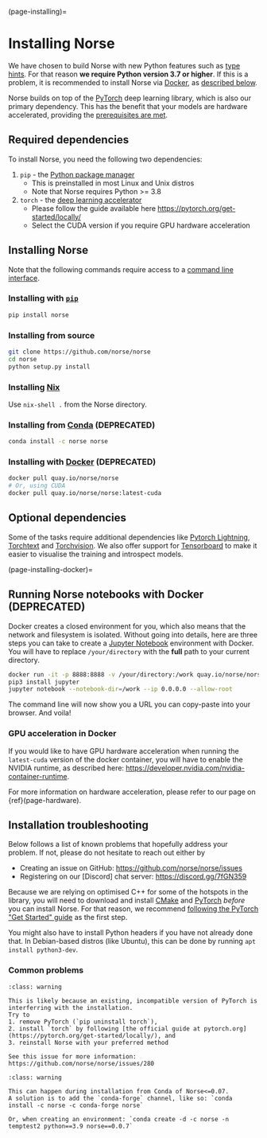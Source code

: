 (page-installing)=

# Installing Norse

We have chosen to build Norse with new Python features such as [type hints](https://docs.python.org/3/whatsnew/3.7.html#whatsnew37-pep560).
For that reason **we require Python version 3.7 or higher**. 
If this is a problem, it is recommended to install Norse via [Docker](https://en.wikipedia.org/wiki/Docker_(software)), as [described below](page-installing-docker).

Norse builds on top of the [PyTorch](https://pytorch.org/) deep learning library, which is also our primary dependency.
This has the benefit that your models are hardware accelerated, providing the [prerequisites are met](https://pytorch.org/get-started/locally/).

## Required dependencies

To install Norse, you need the following two dependencies:
1. `pip` - the [Python package manager](https://pypi.org/project/pip/)
   * This is preinstalled in most Linux and Unix distros
   * Note that Norse requires Python >= 3.8
2. `torch` - the [deep learning accelerator](https://pytorch.org/get-started/locally/)
   * Please follow the guide available here https://pytorch.org/get-started/locally/
   * Select the CUDA version if you require GPU hardware acceleration
  
## Installing Norse

Note that the following commands require access to a 
[command line interface](https://en.wikipedia.org/wiki/Command-line_interface).

### Installing with [`pip`](https://pypi.org/project/pip/)
```bash
pip install norse
```

### Installing from source
```bash
git clone https://github.com/norse/norse
cd norse
python setup.py install
```

### Installing [Nix](https://nixos.org/)
Use `nix-shell .` from the Norse directory.

### Installing from [Conda](https://docs.conda.io/en/latest/) (DEPRECATED)
```bash
conda install -c norse norse
```

### Installing with [Docker](https://en.wikipedia.org/wiki/Docker_(software))  (DEPRECATED)
```bash
docker pull quay.io/norse/norse
# Or, using CUDA
docker pull quay.io/norse/norse:latest-cuda
```

## Optional dependencies

Some of the tasks require additional dependencies like [Pytorch Lightning](https://pytorchlightning.ai/), [Torchtext](https://pytorch.org/text/stable/index.html) and [Torchvision](https://pytorch.org/docs/stable/torchvision/index.html).
We also offer support for [Tensorboard](https://pytorch.org/docs/stable/tensorboard.html) to make it easier to visualise the training and introspect models.

(page-installing-docker)=
## Running Norse notebooks with Docker (DEPRECATED)

Docker creates a closed environment for you, which also means that the network and
filesystem is isolated. Without going into details, here are three steps you can
take to create a [Jupyter Notebook](https://jupyter.org/) environment with
Docker. You will have to replace `/your/directory` with the **full** path to
your current directory.

```bash
docker run -it -p 8888:8888 -v /your/directory:/work quay.io/norse/norse bash
pip3 install jupyter
jupyter notebook --notebook-dir=/work --ip 0.0.0.0 --allow-root
```

The command line will now show you a URL you can copy-paste into your browser.
And voila!

### GPU acceleration in Docker

If you would like to have GPU hardware acceleration when running the `latest-cuda` version of the
docker container, you will have to enable the NVIDIA runtime, 
as described here: https://developer.nvidia.com/nvidia-container-runtime.

For more information on hardware acceleration, please refer to our page on {ref}(page-hardware).


## Installation troubleshooting

Below follows a list of known problems that hopefully address your problem. 
If not, please do not hesitate to reach out either by
* Creating an issue on GitHub: https://github.com/norse/norse/issues
* Registering on our [Discord] chat server: https://discord.gg/7fGN359

Because we are relying on optimised C++ for some of the hotspots in the library, you will need to download and install  [CMake](https://cmake.org/) and [PyTorch](https://pytorch.org/get-started/locally/) *before* you can install Norse.
For that reason, we recommend [following the PyTorch "Get Started" guide](https://pytorch.org/get-started/locally/) as the first step.

You might also have to install Python headers if you have not already done that.
In Debian-based distros (like Ubuntu), this can be done by running `apt install python3-dev`.

### Common problems

```{admonition} ImportError: ... /norse_op.so: undefined symbol: _ZN2at5addmmERKNS_6TensorES2_S2_RKN3c106ScalarES6_
:class: warning

This is likely because an existing, incompatible version of PyTorch is interferring with the installation.
Try to 
1. remove PyTorch (`pip uninstall torch`),
2. install `torch` by following [the official guide at pytorch.org](https://pytorch.org/get-started/locally/), and
3. reinstall Norse with your preferred method

See this issue for more information: https://github.com/norse/norse/issues/280
```

```{admonition} UnsatisfiableError: The following specifications were found to be incompatible with each other
:class: warning

This can happen during installation from Conda of Norse<=0.07.
A solution is to add the `conda-forge` channel, like so: `conda install -c norse -c conda-forge norse`

Or, when creating an environment: `conda create -d -c norse -n temptest2 python==3.9 norse==0.0.7`
```